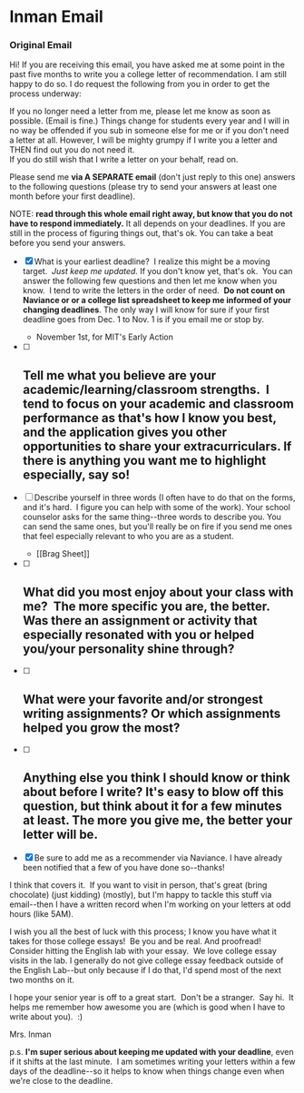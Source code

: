 # Inman Email

### Original Email
Hi!
If you are receiving this email, you have asked me at some point in the past five months to write you a college letter of recommendation.
I am still happy to do so. I do request the following from you in order to get the process underway:

If you no longer need a letter from me, please let me know as soon as possible. (Email is fine.) Things change for students every year and I will in no way be offended if you sub in someone else for me or if you don't need a letter at all. However, I will be mighty grumpy if I write you a letter and THEN find out you do not need it.  
If you do still wish that I write a letter on your behalf, read on.

Please send me **via A SEPARATE email** (don't just reply to this one) answers to the following questions (please try to send your answers at least one month before your first deadline).  
  
NOTE: **read through this whole email right away, but know that you do not have to respond immediately.** It all depends on your deadlines. If you are still in the process of figuring things out, that's ok. You can take a beat before you send your answers. 

- [x] What is your earliest deadline?  I realize this might be a moving target.  _Just keep me updated._ If you don't know yet, that's ok.  You can answer the following few questions and then let me know when you know.  I tend to write the letters in the order of need.  **Do not count on Naviance or or a college list spreadsheet to keep me informed of your changing deadlines**. The only way I will know for sure if your first deadline goes from Dec. 1 to Nov. 1 is if you email me or stop by.
	- November 1st, for MIT's Early Action

- [ ] Tell me what you believe are your academic/learning/classroom strengths.  I tend to focus on your academic and classroom performance as that's how I know you best, and the application gives you other opportunities to share your extracurriculars. If there is anything you want me to highlight especially, say so!
	- 

- [ ] Describe yourself in three words (I often have to do that on the forms, and it's hard.  I figure you can help with some of the work). Your school counselor asks for the same thing--three words to describe you. You can send the same ones, but you'll really be on fire if you send me ones that feel especially relevant to who you are as a student.
	- [[Brag Sheet]]

- [ ] What did you most enjoy about your class with me?  The more specific you are, the better.  Was there an assignment or activity that especially resonated with you or helped you/your personality shine through?
	- 

 - [ ] What were your favorite and/or strongest writing assignments? Or which assignments helped you grow the most?
	 - 

- [ ] Anything else you think I should know or think about before I write? It's easy to blow off this question, but think about it for a few minutes at least. The more you give me, the better your letter will be.
	- 

- [x] Be sure to add me as a recommender via Naviance. I have already been notified that a few of you have done so--thanks!  
  
I think that covers it.  If you want to visit in person, that's great (bring chocolate) (just kidding) (mostly), but I'm happy to tackle this stuff via email--then I have a written record when I'm working on your letters at odd hours (like 5AM).  
  
I wish you all the best of luck with this process; I know you have what it takes for those college essays!  Be you and be real. And proofread! Consider hitting the English lab with your essay.  We love college essay visits in the lab. I generally do not give college essay feedback outside of the English Lab--but only because if I do that, I'd spend most of the next two months on it.  
  
I hope your senior year is off to a great start.  Don't be a stranger.  Say hi.  It helps me remember how awesome you are (which is good when I have to write about you).  :)  
  
Mrs. Inman  
  
p.s. **I'm super serious about keeping me updated with your deadline**, even if it shifts at the last minute.  I am sometimes writing your letters within a few days of the deadline--so it helps to know when things change even when we're close to the deadline.